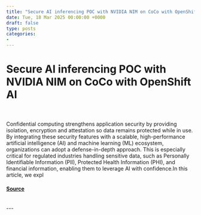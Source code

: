 ```yaml
---
title: "Secure AI inferencing POC with NVIDIA NIM on CoCo with OpenShift AI"
date: Tue, 18 Mar 2025 00:00:00 +0000
draft: false
type: posts
categories: 
- 
---
```

# Secure AI inferencing POC with NVIDIA NIM on CoCo with OpenShift AI

<br/>

<br/>
Confidential computing strengthens application security by providing isolation, encryption and attestation so data remains protected while in use. By integrating these security features with a scalable, high-performance artificial intelligence (AI) and machine learning (ML) ecosystem, organizations can adopt a defense-in-depth approach. This is especially critical for regulated industries handling sensitive data, such as Personally Identifiable Information (PII), Protected Health Information (PHI), and financial information, enabling them to leverage AI with confidence.In this article, we expl

#### [Source](https://www.redhat.com/en/blog/secure-ai-inferencing-poc-nvidia-nim-coco-openshift-ai)

<br/>
---
